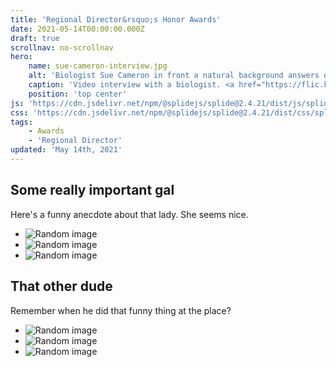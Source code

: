 ```yaml
---
title: 'Regional Director&rsquo;s Honor Awards'
date: 2021-05-14T00:00:00.000Z
draft: true
scrollnav: no-scrollnav
hero:
    name: sue-cameron-interview.jpg
    alt: 'Biologist Sue Cameron in front a natural background answers questions on camera'
    caption: 'Video interview with a biologist. <a href="https://flic.kr/p/rq46P8">Photo</a> by Gary Peeples, USFWS.'
    position: 'top center'
js: 'https://cdn.jsdelivr.net/npm/@splidejs/splide@2.4.21/dist/js/splide.min.js'
css: 'https://cdn.jsdelivr.net/npm/@splidejs/splide@2.4.21/dist/css/splide.min.css'
tags:
    - Awards
    - 'Regional Director'
updated: 'May 14th, 2021'
---
```


## Some really important gal


Here's a funny anecdote about that lady. She seems nice.

<div class="splide">
  <div class="splide__track">
    <ul class="splide__list">
      <li class="splide__slide">
        <img src="https://picsum.photos/seed/picsum/700/400" alt="Random image">
      </li>
      <li class="splide__slide">
        <img src="https://picsum.photos/seed/picsum/700/400" alt="Random image">
      </li>
      <li class="splide__slide">
        <img src="https://picsum.photos/seed/picsum/700/400" alt="Random image">
      </li>
    </ul>
  </div>
</div>

## That other dude

Remember when he did that funny thing at the place?

<div class="splide">
  <div class="splide__track">
    <ul class="splide__list">
      <li class="splide__slide">
        <img src="https://picsum.photos/seed/picsum/700/400" alt="Random image">
      </li>
      <li class="splide__slide">
        <img src="https://picsum.photos/seed/picsum/700/400" alt="Random image">
      </li>
      <li class="splide__slide">
        <img src="https://picsum.photos/seed/picsum/700/400" alt="Random image">
      </li>
    </ul>
  </div>
</div>

<script>
  document.addEventListener( 'DOMContentLoaded', function () {
    var elms = document.getElementsByClassName('splide');
    for (var i = 0, len = elms.length;i < len;i++) {
      new Splide(elms[i], {
		    cover: true,
        type: 'loop',
		    heightRatio: 0.5,
	    }).mount();
    }
  });
</script>